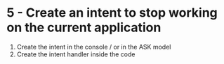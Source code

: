 # 5 - Create an intent to stop working on the current application

1. Create the intent in the console / or in the ASK model
2. Create the intent handler inside the code
